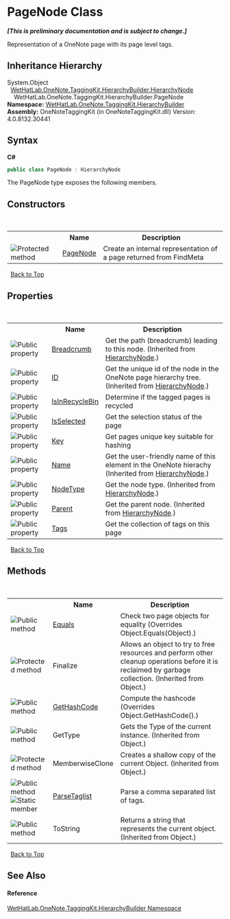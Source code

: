 # PageNode Class
 _**\[This is preliminary documentation and is subject to change.\]**_

Representation of a OneNote page with its page level tags.


## Inheritance Hierarchy
System.Object<br />&nbsp;&nbsp;<a href="f01a25b1-a2fc-25d2-ee15-630216a9c12e.md">WetHatLab.OneNote.TaggingKit.HierarchyBuilder.HierarchyNode</a><br />&nbsp;&nbsp;&nbsp;&nbsp;WetHatLab.OneNote.TaggingKit.HierarchyBuilder.PageNode<br />
**Namespace:**&nbsp;<a href="886a8d6b-3c89-17b1-a6bd-f04dfde95aba.md">WetHatLab.OneNote.TaggingKit.HierarchyBuilder</a><br />**Assembly:**&nbsp;OneNoteTaggingKit (in OneNoteTaggingKit.dll) Version: 4.0.8132.30441

## Syntax

**C#**<br />
``` C#
public class PageNode : HierarchyNode
```

The PageNode type exposes the following members.


## Constructors
&nbsp;<table><tr><th></th><th>Name</th><th>Description</th></tr><tr><td>![Protected method](media/protmethod.gif "Protected method")</td><td><a href="7d5e2c66-a3aa-609d-575f-65d5e4d1d722.md">PageNode</a></td><td>
Create an internal representation of a page returned from FindMeta</td></tr></table>&nbsp;
<a href="#pagenode-class">Back to Top</a>

## Properties
&nbsp;<table><tr><th></th><th>Name</th><th>Description</th></tr><tr><td>![Public property](media/pubproperty.gif "Public property")</td><td><a href="80092898-bea1-a36a-138a-5f28a5a597a9.md">Breadcrumb</a></td><td>
Get the path (breadcrumb) leading to this node.
 (Inherited from <a href="f01a25b1-a2fc-25d2-ee15-630216a9c12e.md">HierarchyNode</a>.)</td></tr><tr><td>![Public property](media/pubproperty.gif "Public property")</td><td><a href="a93d2601-7059-54c4-42ac-51ed6d069161.md">ID</a></td><td>
Get the unique id of the node in the OneNote page hierarchy tree.
 (Inherited from <a href="f01a25b1-a2fc-25d2-ee15-630216a9c12e.md">HierarchyNode</a>.)</td></tr><tr><td>![Public property](media/pubproperty.gif "Public property")</td><td><a href="3922877c-caf0-6d14-359e-6bbd452350cf.md">IsInRecycleBin</a></td><td>
Determine if the tagged pages is recycled</td></tr><tr><td>![Public property](media/pubproperty.gif "Public property")</td><td><a href="06fe2fa2-28c1-03b6-fda0-f67b71e35679.md">IsSelected</a></td><td>
Get the selection status of the page</td></tr><tr><td>![Public property](media/pubproperty.gif "Public property")</td><td><a href="82a41f64-7e0a-9504-c312-8665ec8d709c.md">Key</a></td><td>
Get pages unique key suitable for hashing</td></tr><tr><td>![Public property](media/pubproperty.gif "Public property")</td><td><a href="6ce12bbc-bf55-f393-568e-84c0863e9b1f.md">Name</a></td><td>
Get the user-friendly name of this element in the OneNote hierachy
 (Inherited from <a href="f01a25b1-a2fc-25d2-ee15-630216a9c12e.md">HierarchyNode</a>.)</td></tr><tr><td>![Public property](media/pubproperty.gif "Public property")</td><td><a href="0e67a37f-4657-2d81-a421-d6b723369f2e.md">NodeType</a></td><td>
Get the node type.
 (Inherited from <a href="f01a25b1-a2fc-25d2-ee15-630216a9c12e.md">HierarchyNode</a>.)</td></tr><tr><td>![Public property](media/pubproperty.gif "Public property")</td><td><a href="3d6c8551-cbc9-9a4c-28ee-8a685f1e8054.md">Parent</a></td><td>
Get the parent node.
 (Inherited from <a href="f01a25b1-a2fc-25d2-ee15-630216a9c12e.md">HierarchyNode</a>.)</td></tr><tr><td>![Public property](media/pubproperty.gif "Public property")</td><td><a href="31402f1b-e123-68a6-1e25-0f9f54ed33d3.md">Tags</a></td><td>
Get the collection of tags on this page</td></tr></table>&nbsp;
<a href="#pagenode-class">Back to Top</a>

## Methods
&nbsp;<table><tr><th></th><th>Name</th><th>Description</th></tr><tr><td>![Public method](media/pubmethod.gif "Public method")</td><td><a href="af40a7e2-8e6b-8f74-b14b-7bd9429c0308.md">Equals</a></td><td>
Check two page objects for equality
 (Overrides Object.Equals(Object).)</td></tr><tr><td>![Protected method](media/protmethod.gif "Protected method")</td><td>Finalize</td><td>
Allows an object to try to free resources and perform other cleanup operations before it is reclaimed by garbage collection.
 (Inherited from Object.)</td></tr><tr><td>![Public method](media/pubmethod.gif "Public method")</td><td><a href="539fa1e9-8fb9-001b-bb72-e1c639d1741a.md">GetHashCode</a></td><td>
Compute the hashcode
 (Overrides Object.GetHashCode().)</td></tr><tr><td>![Public method](media/pubmethod.gif "Public method")</td><td>GetType</td><td>
Gets the Type of the current instance.
 (Inherited from Object.)</td></tr><tr><td>![Protected method](media/protmethod.gif "Protected method")</td><td>MemberwiseClone</td><td>
Creates a shallow copy of the current Object.
 (Inherited from Object.)</td></tr><tr><td>![Public method](media/pubmethod.gif "Public method")![Static member](media/static.gif "Static member")</td><td><a href="a2ee7bd6-86df-a289-9b91-9aa1d5e53d73.md">ParseTaglist</a></td><td>
Parse a comma separated list of tags.</td></tr><tr><td>![Public method](media/pubmethod.gif "Public method")</td><td>ToString</td><td>
Returns a string that represents the current object.
 (Inherited from Object.)</td></tr></table>&nbsp;
<a href="#pagenode-class">Back to Top</a>

## See Also


#### Reference
<a href="886a8d6b-3c89-17b1-a6bd-f04dfde95aba.md">WetHatLab.OneNote.TaggingKit.HierarchyBuilder Namespace</a><br />
